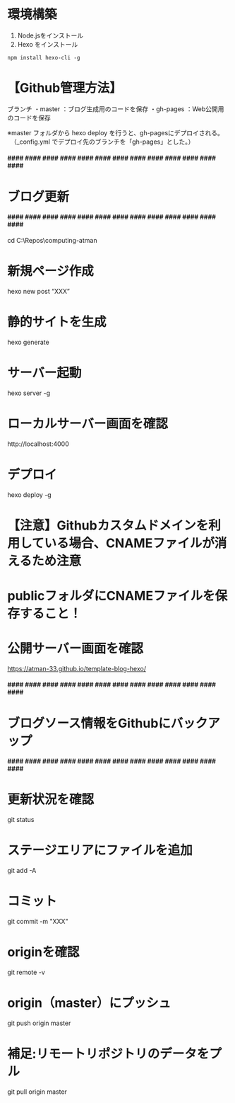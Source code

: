 # 環境構築

1. Node.jsをインストール  
2. Hexo をインストール  
```
npm install hexo-cli -g
```

# 【Github管理方法】
ブランチ
・master     ：ブログ生成用のコードを保存
・gh-pages   ：Web公開用のコードを保存

※master フォルダから hexo deploy を行うと、gh-pagesにデプロイされる。
　（_config.yml でデプロイ先のブランチを「gh-pages」とした。）

#### #### #### #### #### #### #### #### #### #### #### #### #### #### ####
# ブログ更新
#### #### #### #### #### #### #### #### #### #### #### #### #### #### ####

cd C:\Repos\computing-atman

# 新規ページ作成
hexo new post “XXX”

# 静的サイトを生成
hexo generate

# サーバー起動
hexo server -g

# ローカルサーバー画面を確認
http://localhost:4000

# デプロイ
hexo deploy -g

# 【注意】Githubカスタムドメインを利用している場合、CNAMEファイルが消えるため注意
# publicフォルダにCNAMEファイルを保存すること！

# 公開サーバー画面を確認
https://atman-33.github.io/template-blog-hexo/


#### #### #### #### #### #### #### #### #### #### #### #### #### #### ####
# ブログソース情報をGithubにバックアップ
#### #### #### #### #### #### #### #### #### #### #### #### #### #### ####

# 更新状況を確認
git status

# ステージエリアにファイルを追加
git add -A

# コミット
git commit -m "XXX"

# originを確認
git remote -v

# origin（master）にプッシュ
git push origin master

# 補足:リモートリポジトリのデータをプル
git pull origin master
